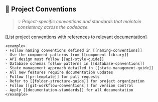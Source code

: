 ## 📐 Project Conventions
> 💡 *Project-specific conventions and standards that maintain consistency across the codebase.*

[List project conventions with references to relevant documentation]

```
<example>
- Follow naming conventions defined in [[naming-conventions]]
- Use the component patterns from [[component-library]]
- API design must follow [[api-style-guide]]
- Database schemas follow patterns in [[database-conventions]]
- State management approach detailed in [[state-management-guide]]
- All new features require documentation updates
- Follow [[pr-template]] for pull requests
- Refer to [[folder-structure-guide]] for project organization
- Follow [[git-workflow-conventions]] for version control
- Apply [[documentation-standards]] for all documentation
</example>
```